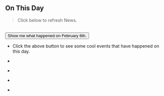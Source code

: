 ## On This Day
> Click below to refresh News.

<br/>
<button name="button" onclick="getQuotes()" >Show me what happened on February 6th.</button>

<br/>

- <p class="news2_style" id="tips1">Click the above button to see some cool events that have happened on this day.</p>
- <p class="news2_style" id="tips2"></p>
- <p  class="news2_style" id="tips3"></p>
- <p class="news2_style" id="tips4"></p>
- <p  class="news2_style" id="tips5"></p>

<script>
var healthArray = [
"1932: First Olympic Dog sled race takes place in New York",
"1935: Monopoly goes on sale for the first time",
"1948: Cricket legend Donald Bradman retires hurt in his last innings for the Australian National Team.",
"1911: Rolls-Royce Mascot Chosen",
"1952: King George VI Dies",
"1971: Alan Shepard becomes the first man to hit a golf ball on the Moon. He hid this in his space suit!",
"1943: Frank Sinatra made his singing debut with 'Your Hit Parade'.",
"1958: 8 Man United players died in a British European Airways flight crash from Munich Airport.",
"2003: The infamous Michael Jackson interview 'Living with Michael Jackson' aired on ABC.",
"2007: DoS attack slams the Internet and lasts for 2.5 hours.",	
];
								       
// this function is called upon button click
function getQuotes() {
	var time = new Date().getMilliseconds(); //get current time
	var arrayIndex = time % 15; // get the array index value < 15
	document.getElementById("tips1").innerHTML = healthArray[arrayIndex++]; // replace the p element news 
	if (arrayIndex == 15) {
	    arrayIndex = 0
	} 
	document.getElementById("tips2").innerHTML = healthArray[arrayIndex++]; // replace the p element news 
        if (arrayIndex == 15) {
	    arrayIndex = 0
	} 								      								      
	document.getElementById("tips3").innerHTML = healthArray[arrayIndex++]; // replace the p element news 
        if (arrayIndex == 15) {
	    arrayIndex = 0
	} 								      								      
      	document.getElementById("tips4").innerHTML = healthArray[arrayIndex++]; // replace the p element news 
        if (arrayIndex == 15) {
	    arrayIndex = 0
	} 								      								      
	document.getElementById("tips5").innerHTML = healthArray[arrayIndex++]; // replace the p element news 

}
								      				      
</script>